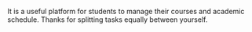 It is a useful platform for students to manage their courses and academic schedule.
Thanks for splitting tasks equally between yourself. 

